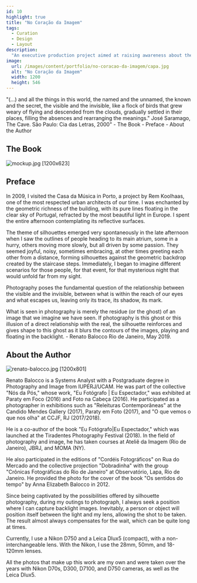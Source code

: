 ```yaml
---
id: 10
highlight: true
title: "No Coração da Imagem"
tags:
  - Curation
  - Design
  - Layout
description:
  "An executive production project aimed at raising awareness about the importance of traffic safety."
image:
  url: /images/content/portfolio/no-coracao-da-imagem/capa.jpg
  alt: "No Coração da Imagem"
  width: 1200
  height: 546
---
```

<Titulo subtitulo="Renato Balocco | Rio Lisboa, 2019"/>

<Tags />

<RedesSociais />

<IconeCompartilhar />

<ImagemPrincipal />

<Resumo>
"(...) and all the things in this world, the named and the unnamed, the known and the secret, the visible and the invisible, like a flock of birds that grew weary of flying and descended from the clouds, gradually settled in their places, filling the absences and rearranging the meanings." José Saramago, The Cave. São Paulo: Cia das Letras, 2000"
</Resumo>

<Toc>
- The Book
- Preface
- About the Author
</Toc>

## The Book

![mockup.jpg [1200x623] ](/images/content/portfolio/no-coracao-da-imagem/mockup.jpg)

<Youtube url="https://www.youtube.com/watch?v=OlXoJPr6m3s" aspectRatio="21/9" fullWidth cover/>

## Preface

In 2009, I visited the Casa da Música in Porto, a project by Rem Koolhaas, one of the most respected urban architects of our time. I was enchanted by the geometric richness of the building, with its pure lines floating in the clear sky of Portugal, refracted by the most beautiful light in Europe. I spent the entire afternoon contemplating its reflective surfaces.

The theme of silhouettes emerged very spontaneously in the late afternoon when I saw the outlines of people heading to its main atrium, some in a hurry, others moving more slowly, but all driven by some passion. They seemed joyful, noisy, sometimes embracing, at other times greeting each other from a distance, forming silhouettes against the geometric backdrop created by the staircase steps. Immediately, I began to imagine different scenarios for those people, for that event, for that mysterious night that would unfold far from my sight.

Photography poses the fundamental question of the relationship between the visible and the invisible, between what is within the reach of our eyes and what escapes us, leaving only its trace, its shadow, its mark.

What is seen in photography is merely the residue (or the ghost) of an image that we imagine we have seen. If photography is this ghost or this illusion of a direct relationship with the real, the silhouette reinforces and gives shape to this ghost as it blurs the contours of the images, playing and floating in the backlight. - Renato Balocco Rio de Janeiro, May 2019.

## About the Author

![renato-balocco.jpg [1200x801] ](/images/content/portfolio/no-coracao-da-imagem/renato-balocco.jpg)

Renato Balocco is a Systems Analyst with a Postgraduate degree in Photography and Image from IUPERJ/UCAM. He was part of the collective "Nós da Pós," whose work, "Eu Fotógrafo | Eu Espectador," was exhibited at Paraty em Foco (2016) and Foto na Cabeça (2016). He participated as a photographer in exhibitions such as "Releituras Contemporâneas" at the Candido Mendes Gallery (2017), Paraty em Foto (2017), and "O que vemos o que nos olha" at CCJF, RJ (2017/2018).

He is a co-author of the book "Eu Fotógrafo|Eu Espectador," which was launched at the Tiradentes Photography Festival (2018). In the field of photography and image, he has taken courses at Ateliê da Imagem (Rio de Janeiro), JBRJ, and MOMA (NY).

He also participated in the editions of "Cordéis Fotográficos" on Rua do Mercado and the collective projection "Dobradinha" with the group "Crônicas Fotográficas do Rio de Janeiro" at Observatório, Lapa, Rio de Janeiro. He provided the photo for the cover of the book "Os sentidos do tempo" by Anna Elizabeth Balocco in 2012.

Since being captivated by the possibilities offered by silhouette photography, during my outings to photograph, I always seek a position where I can capture backlight images. Inevitably, a person or object will position itself between the light and my lens, allowing the shot to be taken. The result almost always compensates for the wait, which can be quite long at times.

Currently, I use a Nikon D750 and a Leica Dlux5 (compact), with a non-interchangeable lens. With the Nikon, I use the 28mm, 50mm, and 18-120mm lenses.

All the photos that make up this work are my own and were taken over the years with Nikon D70s, D300, D7100, and D750 cameras, as well as the Leica Dlux5.

<BotaoCompartilhar />

<Espaco altura="40px" />
